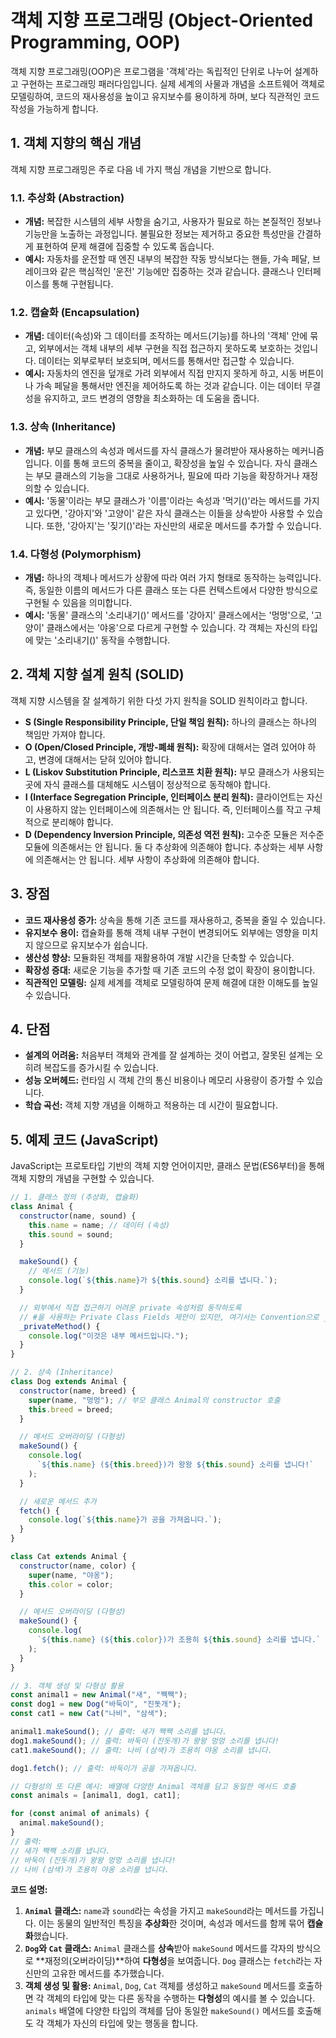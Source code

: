 # 객체 지향 프로그래밍 (Object-Oriented Programming, OOP)

객체 지향 프로그래밍(OOP)은 프로그램을 '객체'라는 독립적인 단위로 나누어 설계하고 구현하는 프로그래밍 패러다임입니다. 실제 세계의 사물과 개념을 소프트웨어 객체로 모델링하여, 코드의 재사용성을 높이고 유지보수를 용이하게 하며, 보다 직관적인 코드 작성을 가능하게 합니다.

## 1. 객체 지향의 핵심 개념

객체 지향 프로그래밍은 주로 다음 네 가지 핵심 개념을 기반으로 합니다.

### 1.1. 추상화 (Abstraction)

- **개념:** 복잡한 시스템의 세부 사항을 숨기고, 사용자가 필요로 하는 본질적인 정보나 기능만을 노출하는 과정입니다. 불필요한 정보는 제거하고 중요한 특성만을 간결하게 표현하여 문제 해결에 집중할 수 있도록 돕습니다.
- **예시:** 자동차를 운전할 때 엔진 내부의 복잡한 작동 방식보다는 핸들, 가속 페달, 브레이크와 같은 핵심적인 '운전' 기능에만 집중하는 것과 같습니다. 클래스나 인터페이스를 통해 구현됩니다.

### 1.2. 캡슐화 (Encapsulation)

- **개념:** 데이터(속성)와 그 데이터를 조작하는 메서드(기능)를 하나의 '객체' 안에 묶고, 외부에서는 객체 내부의 세부 구현을 직접 접근하지 못하도록 보호하는 것입니다. 데이터는 외부로부터 보호되며, 메서드를 통해서만 접근할 수 있습니다.
- **예시:** 자동차의 엔진을 덮개로 가려 외부에서 직접 만지지 못하게 하고, 시동 버튼이나 가속 페달을 통해서만 엔진을 제어하도록 하는 것과 같습니다. 이는 데이터 무결성을 유지하고, 코드 변경의 영향을 최소화하는 데 도움을 줍니다.

### 1.3. 상속 (Inheritance)

- **개념:** 부모 클래스의 속성과 메서드를 자식 클래스가 물려받아 재사용하는 메커니즘입니다. 이를 통해 코드의 중복을 줄이고, 확장성을 높일 수 있습니다. 자식 클래스는 부모 클래스의 기능을 그대로 사용하거나, 필요에 따라 기능을 확장하거나 재정의할 수 있습니다.
- **예시:** '동물'이라는 부모 클래스가 '이름'이라는 속성과 '먹기()'라는 메서드를 가지고 있다면, '강아지'와 '고양이' 같은 자식 클래스는 이들을 상속받아 사용할 수 있습니다. 또한, '강아지'는 '짖기()'라는 자신만의 새로운 메서드를 추가할 수 있습니다.

### 1.4. 다형성 (Polymorphism)

- **개념:** 하나의 객체나 메서드가 상황에 따라 여러 가지 형태로 동작하는 능력입니다. 즉, 동일한 이름의 메서드가 다른 클래스 또는 다른 컨텍스트에서 다양한 방식으로 구현될 수 있음을 의미합니다.
- **예시:** '동물' 클래스의 '소리내기()' 메서드를 '강아지' 클래스에서는 '멍멍'으로, '고양이' 클래스에서는 '야옹'으로 다르게 구현할 수 있습니다. 각 객체는 자신의 타입에 맞는 '소리내기()' 동작을 수행합니다.

## 2. 객체 지향 설계 원칙 (SOLID)

객체 지향 시스템을 잘 설계하기 위한 다섯 가지 원칙을 SOLID 원칙이라고 합니다.

- **S (Single Responsibility Principle, 단일 책임 원칙):** 하나의 클래스는 하나의 책임만 가져야 합니다.
- **O (Open/Closed Principle, 개방-폐쇄 원칙):** 확장에 대해서는 열려 있어야 하고, 변경에 대해서는 닫혀 있어야 합니다.
- **L (Liskov Substitution Principle, 리스코프 치환 원칙):** 부모 클래스가 사용되는 곳에 자식 클래스를 대체해도 시스템이 정상적으로 동작해야 합니다.
- **I (Interface Segregation Principle, 인터페이스 분리 원칙):** 클라이언트는 자신이 사용하지 않는 인터페이스에 의존해서는 안 됩니다. 즉, 인터페이스를 작고 구체적으로 분리해야 합니다.
- **D (Dependency Inversion Principle, 의존성 역전 원칙):** 고수준 모듈은 저수준 모듈에 의존해서는 안 됩니다. 둘 다 추상화에 의존해야 합니다. 추상화는 세부 사항에 의존해서는 안 됩니다. 세부 사항이 추상화에 의존해야 합니다.

## 3. 장점

- **코드 재사용성 증가:** 상속을 통해 기존 코드를 재사용하고, 중복을 줄일 수 있습니다.
- **유지보수 용이:** 캡슐화를 통해 객체 내부 구현이 변경되어도 외부에는 영향을 미치지 않으므로 유지보수가 쉽습니다.
- **생산성 향상:** 모듈화된 객체를 재활용하여 개발 시간을 단축할 수 있습니다.
- **확장성 증대:** 새로운 기능을 추가할 때 기존 코드의 수정 없이 확장이 용이합니다.
- **직관적인 모델링:** 실제 세계를 객체로 모델링하여 문제 해결에 대한 이해도를 높일 수 있습니다.

## 4. 단점

- **설계의 어려움:** 처음부터 객체와 관계를 잘 설계하는 것이 어렵고, 잘못된 설계는 오히려 복잡도를 증가시킬 수 있습니다.
- **성능 오버헤드:** 런타임 시 객체 간의 통신 비용이나 메모리 사용량이 증가할 수 있습니다.
- **학습 곡선:** 객체 지향 개념을 이해하고 적용하는 데 시간이 필요합니다.

## 5. 예제 코드 (JavaScript)

JavaScript는 프로토타입 기반의 객체 지향 언어이지만, 클래스 문법(ES6부터)을 통해 객체 지향의 개념을 구현할 수 있습니다.

```javascript
// 1. 클래스 정의 (추상화, 캡슐화)
class Animal {
  constructor(name, sound) {
    this.name = name; // 데이터 (속성)
    this.sound = sound;
  }

  makeSound() {
    // 메서드 (기능)
    console.log(`${this.name}가 ${this.sound} 소리를 냅니다.`);
  }

  // 외부에서 직접 접근하기 어려운 private 속성처럼 동작하도록
  // #을 사용하는 Private Class Fields 제안이 있지만, 여기서는 Convention으로 _ 사용
  _privateMethod() {
    console.log("이것은 내부 메서드입니다.");
  }
}

// 2. 상속 (Inheritance)
class Dog extends Animal {
  constructor(name, breed) {
    super(name, "멍멍"); // 부모 클래스 Animal의 constructor 호출
    this.breed = breed;
  }

  // 메서드 오버라이딩 (다형성)
  makeSound() {
    console.log(
      `${this.name} (${this.breed})가 왕왕 ${this.sound} 소리를 냅니다!`
    );
  }

  // 새로운 메서드 추가
  fetch() {
    console.log(`${this.name}가 공을 가져옵니다.`);
  }
}

class Cat extends Animal {
  constructor(name, color) {
    super(name, "야옹");
    this.color = color;
  }

  // 메서드 오버라이딩 (다형성)
  makeSound() {
    console.log(
      `${this.name} (${this.color})가 조용히 ${this.sound} 소리를 냅니다.`
    );
  }
}

// 3. 객체 생성 및 다형성 활용
const animal1 = new Animal("새", "짹짹");
const dog1 = new Dog("바둑이", "진돗개");
const cat1 = new Cat("나비", "삼색");

animal1.makeSound(); // 출력: 새가 짹짹 소리를 냅니다.
dog1.makeSound(); // 출력: 바둑이 (진돗개)가 왕왕 멍멍 소리를 냅니다!
cat1.makeSound(); // 출력: 나비 (삼색)가 조용히 야옹 소리를 냅니다.

dog1.fetch(); // 출력: 바둑이가 공을 가져옵니다.

// 다형성의 또 다른 예시: 배열에 다양한 Animal 객체를 담고 동일한 메서드 호출
const animals = [animal1, dog1, cat1];

for (const animal of animals) {
  animal.makeSound();
}
// 출력:
// 새가 짹짹 소리를 냅니다.
// 바둑이 (진돗개)가 왕왕 멍멍 소리를 냅니다!
// 나비 (삼색)가 조용히 야옹 소리를 냅니다.
```

**코드 설명:**

1.  **`Animal` 클래스:** `name`과 `sound`라는 속성을 가지고 `makeSound`라는 메서드를 가집니다. 이는 동물의 일반적인 특징을 **추상화**한 것이며, 속성과 메서드를 함께 묶어 **캡슐화**했습니다.
2.  **`Dog`와 `Cat` 클래스:** `Animal` 클래스를 **상속**받아 `makeSound` 메서드를 각자의 방식으로 **재정의(오버라이딩)**하여 **다형성**을 보여줍니다. `Dog` 클래스는 `fetch`라는 자신만의 고유한 메서드를 추가했습니다.
3.  **객체 생성 및 활용:** `Animal`, `Dog`, `Cat` 객체를 생성하고 `makeSound` 메서드를 호출하면 각 객체의 타입에 맞는 다른 동작을 수행하는 **다형성**의 예시를 볼 수 있습니다. `animals` 배열에 다양한 타입의 객체를 담아 동일한 `makeSound()` 메서드를 호출해도 각 객체가 자신의 타입에 맞는 행동을 합니다.
